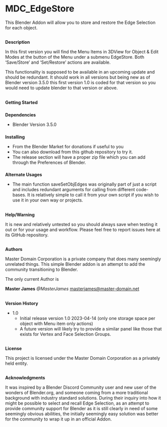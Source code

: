<!-----

Yay, no errors, warnings, or alerts!

Conversion time: 0.416 seconds.


Using this Markdown file:

1. Paste this output into your source file.
2. See the notes and action items below regarding this conversion run.
3. Check the rendered output (headings, lists, code blocks, tables) for proper
   formatting and use a linkchecker before you publish this page.

Conversion notes:

* Docs to Markdown version 1.0β34
* Thu Apr 13 2023 00:28:25 GMT-0700 (PDT)
* Source doc: MDC_EdgeStore_README-md
----->



# **MDC_EdgeStore**

This Blender Addon will allow you to store and restore the Edge Selection for each object. 


## 
**Description**

In this first version you will find the Menu Items in 3DView for Object & Edit Modes at the button of the Menu under a submenu EdgeStore. Both ‘Save/Store’ and ‘Set/Restore’ actions are available. 

This functionality is supposed to be available in an upcoming update and should be redundant. It should work in all versions but being new as of Blender version 3.5.0 this first version 1.0 is coded for that version so you would need to update blender to that version or above.


## 
**Getting Started**


### 
**Dependencies**



* Blender Version 3.5.0


### 
**Installing**

* From the Blender Market for donations if useful to you
* You can also download from this github repository to try it.
* The release section will have a proper zip file which you can add through the Preferences of Blender.

### 
**Alternate Usages**

* The main function saveSetObjEdges was originally part of just a script and includes redundant arguments for calling from different code-bases. It is relatively simple to call it from your own script if you wish to use it in your own way or projects.

## 
**Help/Warning**


It is new and relatively untested so you should always save when testing it out or for your usage and workflow. Please feel free to report issues here at its GitHub repository. 


## 
**Authors**

Master Domain Corporation is a private company that does many seemingly unrelated things. This simple Blender addon is an attempt to add the community transitioning to Blender.

The only current Author is 

**Master James** 	_@MasterJames_  	masterjames@master-domain.net


## 
**Version History**



* 1.0
    * Initial release version 1.0 2023-04-14 (only one storage space per object with Menu item only actions)
    * A future version will likely try to provide a similar panel like those that exists for Vertex and Face Selection Groups.

## 
**License**


This project is licensed under the Master Domain Corporation as a privately held entity.


## 
**Acknowledgments**

It was inspired by a Blender Discord Community user and new user of the wonders of Blender.org, and someone coming from a more traditional background with industry standard solutions. During their inquiry into how it might be possible to select and recall Edge Selection, as an attempt to provide community support for Blender as it is still clearly in need of some seemingly obvious abilities, the initially seemingly easy solution was better for the community to wrap it up in an official Addon.
